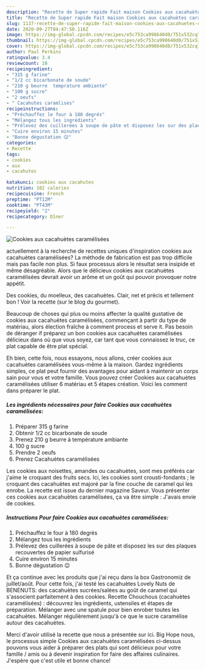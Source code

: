 ```yaml
---
description: "Recette de Super rapide Fait maison Cookies aux cacahuètes caramélisées"
title: "Recette de Super rapide Fait maison Cookies aux cacahuètes caramélisées"
slug: 1137-recette-de-super-rapide-fait-maison-cookies-aux-cacahuetes-caramelisees
date: 2020-09-27T04:47:50.116Z
image: https://img-global.cpcdn.com/recipes/e5c753ca998640d0/751x532cq70/cookies-aux-cacahuetes-caramelisees-photo-principale-de-la-recette.jpg
thumbnail: https://img-global.cpcdn.com/recipes/e5c753ca998640d0/751x532cq70/cookies-aux-cacahuetes-caramelisees-photo-principale-de-la-recette.jpg
cover: https://img-global.cpcdn.com/recipes/e5c753ca998640d0/751x532cq70/cookies-aux-cacahuetes-caramelisees-photo-principale-de-la-recette.jpg
author: Paul Perkins
ratingvalue: 3.4
reviewcount: 10
recipeingredient:
- "315 g farine"
- "1/2 cc bicarbonate de soude"
- "210 g beurre  temprature ambiante"
- "100 g sucre"
- "2 oeufs"
- " Cacahutes caramlises"
recipeinstructions:
- "Préchauffez le four à 180 degrés"
- "Mélangez tous les ingrédients"
- "Prélevez des cuillerées à soupe de pâte et disposez les sur des plaques recouvertes de papier sulfurisé"
- "Cuire environ 15 minutes"
- "Bonne dégustation 😉"
categories:
- Recette
tags:
- cookies
- aux
- cacahutes

katakunci: cookies aux cacahutes 
nutrition: 102 calories
recipecuisine: French
preptime: "PT12M"
cooktime: "PT43M"
recipeyield: "2"
recipecategory: Dîner

---
```



![Cookies aux cacahuètes caramélisées](https://img-global.cpcdn.com/recipes/e5c753ca998640d0/751x532cq70/cookies-aux-cacahuetes-caramelisees-photo-principale-de-la-recette.jpg)

actuellement à la recherche de recettes uniques d'inspiration cookies aux cacahuètes caramélisées? La méthode de fabrication est pas trop difficile mais pas facile non plus. Si faux processus alors le résultat sera insipide et même désagréable. Alors que le délicieux cookies aux cacahuètes caramélisées devrait avoir un arôme et un goût qui pouvoir provoquer notre appétit.

Des cookies, du moelleux, des cacahuètes. Clair, net et précis et tellement bon ! Voir la recette (sur le blog du gourmet).

Beaucoup de choses qui plus ou moins affecter la qualité gustative de cookies aux cacahuètes caramélisées, commençant à partir du type de matériau, alors élection fraîche à comment process et serve it. Pas besoin de déranger if préparez un bon cookies aux cacahuètes caramélisées délicieux dans où que vous soyez, car tant que vous connaissez le truc, ce plat capable de être plat spécial.


Eh bien, cette fois, nous essayons, nous allons, créer cookies aux cacahuètes caramélisées vous-même à la maison. Gardez ingrédients simples, ce plat peut fournir des avantages pour aidant à maintenir un corps sain pour vous et votre famille. Vous pouvez créer Cookies aux cacahuètes caramélisées utiliser 6 matériau et 5 étapes création. Voici les comment dans préparer le plat.

<!--inarticleads1-->

##### Les ingrédients nécessaires pour faire Cookies aux cacahuètes caramélisées:

1. Préparer 315 g farine
1. Obtenir 1/2 cc bicarbonate de soude
1. Prenez 210 g beurre à température ambiante
1.  100 g sucre
1. Prendre 2 oeufs
1. Prenez  Cacahuètes caramélisées


Les cookies aux noisettes, amandes ou cacahuètes, sont mes préférés car j&#39;aime le croquant des fruits secs. Ici, les cookies sont crousti-fondants ; le croquant des cacahuètes est majoré par la fine couche de caramel qui les enrobe. La recette est issue du dernier magazine Saveur. Vous présenter ces cookies aux cacahuètes caramélisées, ça va être simple : J&#39;avais envie de cookies. 

<!--inarticleads2-->

##### Instructions Pour faire Cookies aux cacahuètes caramélisées:

1. Préchauffez le four à 180 degrés
1. Mélangez tous les ingrédients
1. Prélevez des cuillerées à soupe de pâte et disposez les sur des plaques recouvertes de papier sulfurisé
1. Cuire environ 15 minutes
1. Bonne dégustation 😉


Et ça continue avec les produits que j&#39;ai reçu dans la box Gastronomiz de juillet/août. Pour cette fois, j&#39;ai testé les cacahuètes Lovely Nuts de BENENUTS: des cacahuètes sucrées/salées au goût de caramel qui s&#39;associent parfaitement à des cookies. Recette Chouchous (cacahuètes caramélisées) : découvrez les ingrédients, ustensiles et étapes de préparation. Mélanger avec une spatule pour bien enrober toutes les cacahuètes. Mélanger régulièrement jusqu&#39;à ce que le sucre caramélise autour des cacahuètes. 


Merci d'avoir utilisé la recette que nous a présentée sur ici. Big Hope nous, le processus simple Cookies aux cacahuètes caramélisées ci-dessus pouvons vous aider à préparer des plats qui sont délicieux pour votre famille / amis ou à devenir inspiration for faire des affaires culinaires. J'espère que c'est utile et bonne chance!
